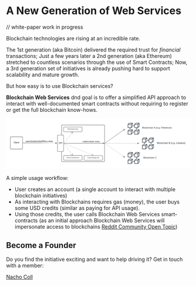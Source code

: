 # A New Generation of Web Services

// white-paper work in progress

Blockchain technologies are rising at an incredible rate.

The 1st generation (aka Bitcoin) delivered the required trust for *financial* transactions; Just a few years later a 2nd generation (aka Ethereum) stretched to countless scenarios through the use of Smart Contracts; Now, a 3rd generation set of initiatives is already pushing hard to support scalability and mature growth.

But how easy is to use Blockchain services?

**Blockchain Web Services** dnd goal is to offer a simplified API approach to interact with well-documented smart contracts without requiring to register or get the full blockchain know-hows.

![Blockchain Web Services API](img/API_BlockchainWS.png)

A simple usage workflow:

- User creates an account (a single account to interact with multiple blockchain initiatives)
- As interacting with Blockchains requires gas (money), the user buys some USD credits (similar as paying for API usage).
- Using those credits, the user calls Blockchain Web Services smart-contracts (as an initial approach Blockchain Web Services will impersonate access to blockchains [Reddit Community Open Topic](https://www.reddit.com/r/BlockchainWebServices/comments/q00eaq/api_architecture_for_blockchain_web_services/?utm_source=share&utm_medium=web2x&context=3))

## Become a Founder

Do you find the initiative exciting and want to help driving it? Get in touch with a member:

[Nacho Coll](https://www.linkedin.com/in/nacho-coll/)

